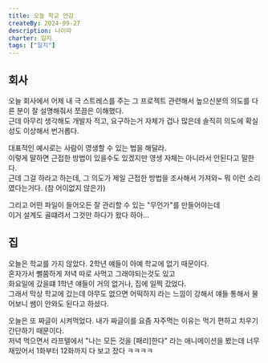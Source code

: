 ```yaml
---
title: 오늘 학교 안감
createBy: 2024-09-27
description: 나이따
charter: 일지
tags: ["일지"]
---
```


## 회사

오늘 회사에서 어제 내 극 스트레스를 주는 그 프로젝트 관련해서 높으신분의 의도를 다른 분이 잘 설명해줘서 쪼끔은 이해했다.  
근데 아무리 생각해도 개발자 적고, 요구하는거 자체가 겁나 많은데 솔직히 의도에 확실성도 이상해서 번거롭다.

대표적인 예시로는 사람이 영생할 수 있는 법을 해달라.  
이렇게 말하면 근접한 방법이 있을수도 있겠지만 영생 자체는 아니라서 안된다고 말한다.  
근데 그걸 하라고 하는데, 그 의도가 제일 근접한 방법을 조사해서 가져와~ 뭐 이런 소리였다는거다. (참 어이없지 않은가)

그리고 어떤 파일이 들어오든 잘 관리할 수 있는 "무언가"를 만들어야는데  
이거 설계도 골떄려서 그것만 하다가 왔다 하아...

## 집

오늘은 학교를 가지 않았다. 2학년 얘들이 아예 학교에 없기 때문이다.  
혼자가서 뻘쭘하게 저녁 따로 사먹고 그래야되는것도 있고  
화요일에 갔을떄 1학년 얘들이 거의 없거나, 집에 일찍 갔었다.  
그래서 막상 학교에 갔는데 아무도 없으면 어떡하지 라는 느낌이 강해서 얘들 통해서 물어보니 쌤이 안와도 된다고 하셨다.

오늘은 또 짜글이 시켜먹었다. 내가 짜글이를 요즘 자주먹는 이유는 먹기 편하고 치우기 간단하기 때문이다.  
저녁 먹으면서 라프텔에서 "나는 모든 것을 [패리]한다" 라는 애니메이션을 봤는데 너무 재밌어서 1화부터 12화까지 다 보고 잤다 ㅋㅋㅋㅋ
